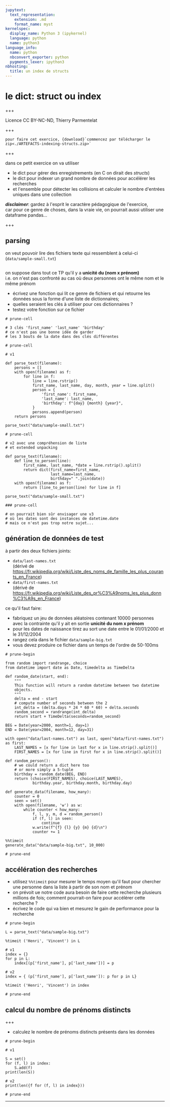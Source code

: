 ```yaml
---
jupytext:
  text_representation:
    extension: .md
    format_name: myst
kernelspec:
  display_name: Python 3 (ipykernel)
  language: python
  name: python3
language_info:
  name: python
  nbconvert_exporter: python
  pygments_lexer: ipython3
nbhosting:
  title: un index de structs
---
```


# le dict: struct ou index

+++

Licence CC BY-NC-ND, Thierry Parmentelat

+++

```{admonition} commencez par télécharger le zip
pour faire cet exercice, {download}`commencez par télécharger le zip<./ARTEFACTS-indexing-structs.zip>`
```

+++

dans ce petit exercice on va utiliser
* le dict pour gérer des enregistrements (en C on dirait des *structs*)
* le dict pour indexer un grand nombre de données pour accélérer les recherches
* et l'ensemble pour détecter les collisions et calculer le nombre d'entrées uniques dans une collection

***disclaimer***: gardez à l'esprit le caractère pédagogique de l'exercice,  
car pour ce genre de choses, dans la vraie vie, on pourrait aussi utiliser une dataframe pandas...

+++

## parsing

on veut pouvoir lire des fichiers texte qui ressemblent à celui-ci (`data/sample-small.txt`)
```{literalinclude} data/sample-small.txt
```

on suppose dans tout ce TP qu'il y a **unicité du (nom x prénom)**  
i.e. on n'est pas confronté au cas où deux personnes ont le même nom et le même prénom


* écrivez une fonction qui lit ce genre de fichiers et qui retourne les données sous la forme d'une liste de dictionnaires;  
* quelles seraient les clés à utiliser pour ces dictionnaires ?
* testez votre fonction sur ce fichier

```{code-cell} ipython3
# prune-cell

# 3 clés 'first_name' 'last_name' 'birthday'
# ce n'est pas une bonne idée de garder 
# les 3 bouts de la date dans des clés différentes
```

```{code-cell} ipython3
# prune-cell

# v1 

def parse_text(filename):
    persons = []
    with open(filename) as f:
        for line in f:
            line = line.rstrip()
            first_name, last_name, day, month, year = line.split()
            person = {
                'first_name': first_name,
                'last_name': last_name,
                'birthday': f"{day} {month} {year}",                
            }
            persons.append(person)
    return persons

parse_text("data/sample-small.txt")
```

```{code-cell} ipython3
# prune-cell

# v2 avec une compréhension de liste
# et extended unpacking 

def parse_text(filename):
    def line_to_person(line):
        first_name, last_name, *date = line.rstrip().split()
        return dict(first_name=first_name, 
                    last_name=last_name,
                    birthday=" ".join(date))
    with open(filename) as f:
        return [line_to_person(line) for line in f]

parse_text("data/sample-small.txt")
```

```{code-cell} ipython3
### prune-cell

# on pourrait bien sûr envisager une v3 
# où les dates sont des instances de datetime.date
# mais ce n'est pas trop notre sujet...
```

## génération de données de test

à partir des deux fichiers joints:

* `data/last-names.txt`  
  (dérivé de <https://fr.wikipedia.org/wiki/Liste_des_noms_de_famille_les_plus_courants_en_France>)
* `data/first-names.txt`  
  (dérivé de <https://fr.wikipedia.org/wiki/Liste_des_pr%C3%A9noms_les_plus_donn%C3%A9s_en_France>)

ce qu'il faut faire:

* fabriquez un jeu de données aléatoires contenant 10000 personnes  
  avec la contrainte qu'il y ait en sortie **unicité du nom x prénom**  
* pour les dates de naissance tirez au sort une date entre le 01/01/2000 et le 31/12/2004
* rangez cela dans le fichier `data/sample-big.txt`
* vous devez produire ce fichier dans un temps de l'ordre de 50-100ms

```{code-cell} ipython3
# prune-begin
```

```{code-cell} ipython3
from random import randrange, choice
from datetime import date as Date, timedelta as TimeDelta

def random_date(start, end):
    """
    This function will return a random datetime between two datetime 
    objects.
    """
    delta = end - start
    # compute number of seconds between the 2
    int_delta = (delta.days * 24 * 60 * 60) + delta.seconds
    random_second = randrange(int_delta)
    return start + TimeDelta(seconds=random_second)

BEG = Date(year=2000, month=1, day=1)
END = Date(year=2004, month=12, day=31)

with open("data/last-names.txt") as last, open("data/first-names.txt") as first:
    LAST_NAMES = [x for line in last for x in line.strip().split()]
    FIRST_NAMES = [x for line in first for x in line.strip().split()]
    
def random_person():
    # we could return a dict here too
    # or more simply a 5-tuple
    birthday = random_date(BEG, END)
    return (choice(FIRST_NAMES), choice(LAST_NAMES),
            birthday.year, birthday.month, birthday.day)

def generate_data(filename, how_many):
    counter = 0
    seen = set()
    with open(filename, 'w') as w:
        while counter < how_many:
            f, l, y, m, d = random_person()
            if (f, l) in seen:
                continue
            w.write(f"{f} {l} {y} {m} {d}\n")
            counter += 1
```

```{code-cell} ipython3
%%timeit
generate_data("data/sample-big.txt", 10_000)
```

```{code-cell} ipython3
# prune-end
```

## accélération des recherches

* utilisez `%%timeit` pour mesurer le temps moyen qu'il faut pour chercher
  une personne dans la liste à partir de son nom et prénom
* on prévoit ue notre code aura besoin de faire cette recherche plusieurs millions de fois;
  comment pourrait-on faire pour accélérer cette recherche ? 
* écrivez le code qui va bien et mesurez le gain de performance pour la recherche

```{code-cell} ipython3
# prune-begin
```

```{code-cell} ipython3
L = parse_text("data/sample-big.txt")
```

```{code-cell} ipython3
%timeit ('Henri', 'Vincent') in L
```

```{code-cell} ipython3
# v1
index = {}
for p in L:
    index[(p['first_name'], p['last_name'])] = p
```

```{code-cell} ipython3
# v2
index = { (p['first_name'], p['last_name']): p for p in L}
```

```{code-cell} ipython3
%timeit ('Henri', 'Vincent') in index
```

```{code-cell} ipython3
# prune-end
```

## calcul du nombre de prénoms distincts

+++

* calculez le nombre de prénoms distincts présents dans les données

```{code-cell} ipython3
# prune-begin
```

```{code-cell} ipython3
# v1

S = set()
for (f, l) in index:
    S.add(f)
print(len(S))
```

```{code-cell} ipython3
# v2
print(len({f for (f, l) in index}))
```

```{code-cell} ipython3
# prune-end
```

***

